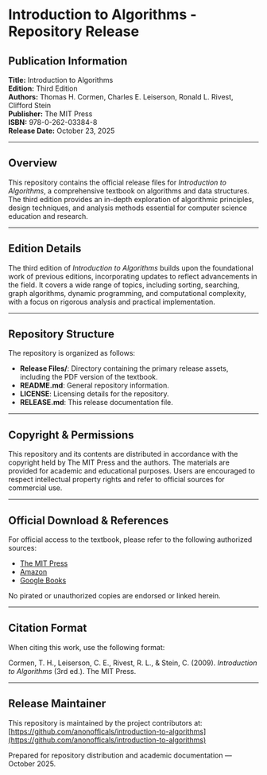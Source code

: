 # Introduction to Algorithms - Repository Release

## Publication Information

**Title:** Introduction to Algorithms  
**Edition:** Third Edition  
**Authors:** Thomas H. Cormen, Charles E. Leiserson, Ronald L. Rivest, Clifford Stein  
**Publisher:** The MIT Press  
**ISBN:** 978-0-262-03384-8  
**Release Date:** October 23, 2025  

---

## Overview

This repository contains the official release files for *Introduction to Algorithms*, a comprehensive textbook on algorithms and data structures. The third edition provides an in-depth exploration of algorithmic principles, design techniques, and analysis methods essential for computer science education and research.

---

## Edition Details

The third edition of *Introduction to Algorithms* builds upon the foundational work of previous editions, incorporating updates to reflect advancements in the field. It covers a wide range of topics, including sorting, searching, graph algorithms, dynamic programming, and computational complexity, with a focus on rigorous analysis and practical implementation.

---

## Repository Structure

The repository is organized as follows:

- **Release Files/**: Directory containing the primary release assets, including the PDF version of the textbook.
- **README.md**: General repository information.
- **LICENSE**: Licensing details for the repository.
- **RELEASE.md**: This release documentation file.

---

## Copyright & Permissions

This repository and its contents are distributed in accordance with the copyright held by The MIT Press and the authors. The materials are provided for academic and educational purposes. Users are encouraged to respect intellectual property rights and refer to official sources for commercial use.

---

## Official Download & References

For official access to the textbook, please refer to the following authorized sources:

- [The MIT Press](https://mitpress.mit.edu/9780262033848/introduction-to-algorithms/)
- [Amazon](https://www.amazon.com/Introduction-Algorithms-3rd-MIT-Press/dp/0262033844)
- [Google Books](https://books.google.com/books/about/Introduction_to_Algorithms.html?id=NLngYyWFl_YC)

No pirated or unauthorized copies are endorsed or linked herein.

---

## Citation Format

When citing this work, use the following format:

Cormen, T. H., Leiserson, C. E., Rivest, R. L., & Stein, C. (2009). *Introduction to Algorithms* (3rd ed.). The MIT Press.

---

## Release Maintainer

This repository is maintained by the project contributors at:  
[https://github.com/anonofficals/introduction-to-algorithms](https://github.com/anonofficals/introduction-to-algorithms)

Prepared for repository distribution and academic documentation — October 2025.

